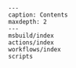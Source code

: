 ```{include} ../README.md
```

```{toctree}
---
caption: Contents
maxdepth: 2
---
msbuild/index
actions/index
workflows/index
scripts

```